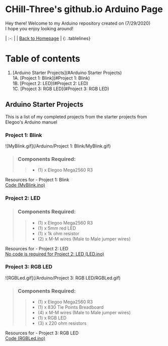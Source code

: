 <!-- Quick Notes -->
<!-- 1). To break lines: do two spaces after the line or do <br/> -->

<!-- Title -->
# CHill-Three's github.io Arduino Page
Hey there! Welcome to my Arduino repository created on (7/29/2020)<br/>
I hope you enjoy looking around!<br/>

<!-- Home Button (Home) -->
<style>
.tablelines table, .tablelines td, .tablelines th {
        border: 2px solid black;
        }
</style>
| :-: |
| [Back to Homepage](https://chill-three.github.io/) |
{: .tablelines}

<!-- Table of Contents (TITLES) -->

# Table of contents
1. [Arduino Starter Projects](#Arduino Starter Projects)<br/>
  1A. [Project 1: Blink](#Project 1: Blink)<br/>
  1B. [Project 2: LED](#Project 2: LED)<br/>
  1C. [Project 3: RGB LED](#Project 3: RGB LED)<br/>
<!-- Table of Contents (BODY) -->

<!-- Arduino -->
## Arduino Starter Projects <a name="Arduino Starter Projects"></a>
This is a list of my completed projects from the starter projects from Elegoo's Arduino manuel

<!-- Project 1: Blink (SUB-PARA) -->
### Project 1: Blink <a name="Project 1: Blink"></a>
![MyBlink.gif](/Arduino/Project 1: Blink/MyBlink.gif)<br/>

<!-- Component Required List -->
> ### Components Required:
>
>> - (1) x Elegoo Mega2560 R3

Resources for - Project 1: Blink<br/>
[Code (MyBlink.ino)](https://github.com/CHill-Three/arduino.github.io/blob/master/Arduino/Project%201:%20Blink/MyBlink.ino)<br/>

<!-- Project 2: LED (SUB-PARA) -->
### Project 2: LED <a name="Project 2: LED"></a>

<!-- Component Required List -->
> ### Components Required:
>
>> - (1) x Elegoo Mega2560 R3
>> - (1) x 5mm red LED
>> - (1) x 1k ohm resistor
>> - (2) x M-M wires (Male to Male jumper wires)


Resources for - Project 2: LED<br/>
[No code is required for Project 2: LED (LED.ino)](https://github.com/CHill-Three/arduino.github.io/blob/master/Arduino/Project%202:%20LED/LED.ino)<br/>

<!-- Project 3: RGB LED (SUB-PARA) -->
### Project 3: RGB LED <a name="Project 3: RGB LED"></a>
![RGBLed.gif](/Arduino/Project 3: RGB LED/RGBLed.gif)<br/>

<!-- Component Required List -->
> ### Components Required:
>
>> - (1) x Elegoo Mega2560 R3
>> - (1) x 830 Tie Points Breadboard
>> - (4) x M-M wires (Male to Male jumper wires)
>> - (1) x RGB LED
>> - (3) x 220 ohm resistors

Resources for - Project 3: RGB LED<br/>
[Code (RGBLed.ino)](https://github.com/CHill-Three/arduino.github.io/blob/master/Arduino/Project%203:%20RGB%20LED/RGBLed.ino)<br/>
